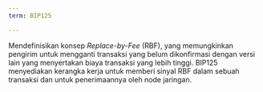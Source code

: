 ```yaml
---
term: BIP125

---
```

Mendefinisikan konsep *Replace-by-Fee* (RBF), yang memungkinkan pengirim untuk mengganti transaksi yang belum dikonfirmasi dengan versi lain yang menyertakan biaya transaksi yang lebih tinggi. BIP125 menyediakan kerangka kerja untuk memberi sinyal RBF dalam sebuah transaksi dan untuk penerimaannya oleh node jaringan.
